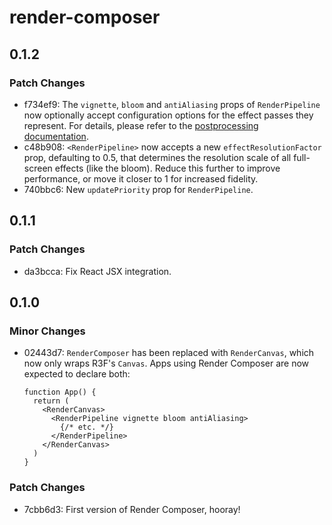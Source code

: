 # render-composer

## 0.1.2

### Patch Changes

- f734ef9: The `vignette`, `bloom` and `antiAliasing` props of `RenderPipeline` now optionally accept configuration options for the effect passes they represent. For details, please refer to the [postprocessing documentation](https://pmndrs.github.io/postprocessing/public/docs/).
- c48b908: `<RenderPipeline>` now accepts a new `effectResolutionFactor` prop, defaulting to 0.5, that determines the resolution scale of all full-screen effects (like the bloom). Reduce this further to improve performance, or move it closer to 1 for increased fidelity.
- 740bbc6: New `updatePriority` prop for `RenderPipeline`.

## 0.1.1

### Patch Changes

- da3bcca: Fix React JSX integration.

## 0.1.0

### Minor Changes

- 02443d7: `RenderComposer` has been replaced with `RenderCanvas`, which now only wraps R3F's `Canvas`. Apps using Render Composer are now expected to declare both:

  ```tsx
  function App() {
    return (
      <RenderCanvas>
        <RenderPipeline vignette bloom antiAliasing>
          {/* etc. */}
        </RenderPipeline>
      </RenderCanvas>
    )
  }
  ```

### Patch Changes

- 7cbb6d3: First version of Render Composer, hooray!
